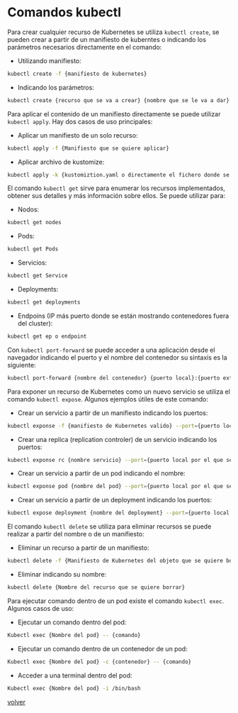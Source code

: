 # Comandos kubectl

Para crear cualquier recurso de Kubernetes se utiliza `kubectl create`, se pueden crear a partir de un manifiesto de kuberntes o indicando los parámetros necesarios directamente en el comando:
* Utilizando manifiesto:
```bash
kubectl create -f {manifiesto de kubernetes}
```
* Indicando los parámetros:

```bash
kubectl create {recurso que se va a crear} {nombre que se le va a dar} {parámetros, p.e. –image, --port, …}
```
Para aplicar el contenido de un manifiesto directamente se puede utilizar `kubectl apply`. Hay dos casos de uso principales:
* Aplicar un manifiesto de un solo recurso:
```bash
kubectl apply -f {Manifiesto que se quiere aplicar}
```
* Aplicar archivo de kustomize:
```bash
kubectl apply -k {kustomiztion.yaml o directamente el fichero donde se encuentran todos los manifiestos}
```

El comando `kubectl get` sirve para enumerar los recursos implementados, obtener sus detalles y más información sobre ellos. Se puede utilizar para:
* Nodos:
```bash 
kubectl get nodes
```
* Pods:
```bash
kubectl get Pods
```
* Servicios:
```bash
kubectl get Service
```
* Deployments:
```bash
kubectl get deployments
```
* Endpoins (IP más puerto donde se están mostrando contenedores fuera del cluster):
```bash
kubectl get ep o endpoint
```
Con `kubectl port-forward` se puede acceder a una aplicación desde el navegador indicando el puerto y el nombre del contenedor su sintaxis es la siguiente:

```bash
kubectl port-forward {nombre del contenedor} {puerto local}:{puerto exterior}
```
Para exponer un recurso de Kubernetes como un nuevo servicio se utiliza el comando `kubectl expose`. Algunos ejemplos útiles de este comando:
* Crear un servicio a partir de un manifiesto indicando los puertos:
```bash
kubectl exponse -f {manifiesto de Kubernetes valido} --port={puerto local por el que se quiere exponer} –target-port={puerto externo}.
```
* Crear una replica (replication controler) de un servicio indicando los puertos:
```bash
kubectl exponse rc {nombre servicio} --port={puerto local por el que se quiere exponer} –target-port={puerto externo}.
```
* Crear un servicio a partir de un pod indicando el nombre:
```bash
kubectl exponse pod {nombre del pod} --port={puerto local por el que se quiere exponer} –name={Nombre que se le va a dar al servicio}
```
* Crear un servicio a partir de un deployment indicando los puertos:
```bash
kubectl expose deployment {nombre del deployment} --port={puerto local por el que se quiere exponer} –target-port={puerto externo}.
```
El comando `kubectl delete` se utiliza para eliminar recursos se puede realizar a partir del nombre o de un manifiesto:
* Eliminar un recurso a partir de un manifiesto:
```bash
kubectl delete -f {Manifiesto de Kubernetes del objeto que se quiere borrar}
```
* Eliminar indicando su nombre:
```bash
kubectl delete {Nombre del recurso que se quiere borrar}
```
Para ejecutar comando dentro de un pod existe el comando `kubectl exec`. Algunos casos de uso:
* Ejecutar un comando dentro del pod:
```bash
Kubectl exec {Nombre del pod} -- {comando}
```
* Ejecutar un comando dentro de un contenedor de un pod:
```bash
Kubectl exec {Nombre del pod} -c {contenedor} -- {comando}
```
* Acceder a una terminal dentro del pod:
```bash
Kubectl exec {Nombre del pod} -i /bin/bash 
```

[volver](../index.md)